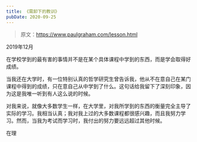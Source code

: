 ```yaml
---
title: 《需卸下的教训》
pubDate: 2020-09-25
---
```


> 原文：https://www.paulgraham.com/lesson.html 

            
2019年12月

在学校学到的最有害的事情并不是在某个具体课程中学到的东西，而是学会取得好成绩。

当我还在大学时，有一位特别认真的哲学研究生曾告诉我，他从不在意自己在某门课程中得到的成绩，只在意自己从中学到了什么。这句话给我留下了深刻印象，因为这是我唯一听到有人这么说的时候。

对我来说，就像大多数学生一样，在大学里，对我所学到的东西的衡量完全主导了实际的学习。我相当认真；我对我上过的大多数课程都很感兴趣，而且我努力学习。然而，当我为考试而学习时，我付出的努力要远远超过其他时候。

在理